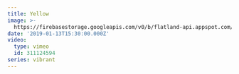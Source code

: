 ```yaml
---
title: Yellow
image: >-
  https://firebasestorage.googleapis.com/v0/b/flatland-api.appspot.com/o/sermons%2FScreen%20Shot%202019-01-13%20at%207.11.41%20PM.png?alt=media&token=276e5206-69a0-4aea-9ef1-1e74dedcd049
date: '2019-01-13T15:30:00.000Z'
video:
  type: vimeo
  id: 311124594
series: vibrant
---
```


